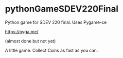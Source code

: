 # pythonGameSDEV220Final
Python game for SDEV 220 final. Uses Pygame-ce

https://pyga.me/

(almost done but not yet)

A little game. Collect Coins as fast as you can.

